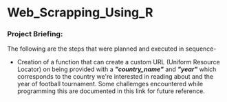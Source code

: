 # Web_Scrapping_Using_R

### Project Briefing: 
The following are the steps that were planned and executed in sequence-
* Creation of a function that can create a custom URL (Uniform Resource Locator) on being provided with a ***"country_name"*** and ***"year"*** which corresponds to the country we're interested in reading about and the year of football tournament. Some challemges encountered while programming this are documented in this link for future reference.
